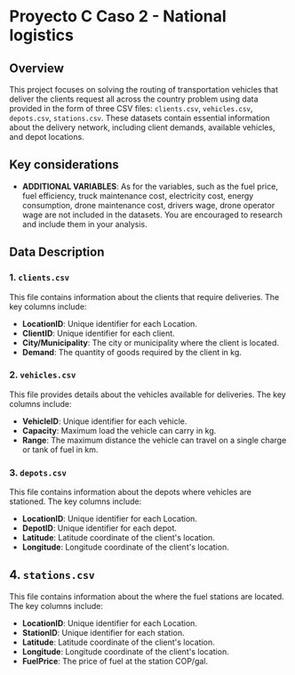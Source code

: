 # Proyecto C Caso 2 - National logistics

## Overview
This project focuses on solving the routing of transportation vehicles that deliver the clients request all across the country problem using data provided in the form of three CSV files: `clients.csv`, `vehicles.csv`, `depots.csv`, `stations.csv`. These datasets contain essential information about the delivery network, including client demands, available vehicles, and depot locations.

## Key considerations
- **ADDITIONAL VARIABLES**: As for the variables, such as the fuel price, fuel efficiency, truck maintenance cost, electricity cost, energy consumption, drone maintenance cost, drivers wage, drone operator wage are not included in the datasets. You are encouraged to research and include them in your analysis.

## Data Description

### 1. `clients.csv`
This file contains information about the clients that require deliveries. The key columns include:
- **LocationID**: Unique identifier for each Location.
- **ClientID**: Unique identifier for each client.
- **City/Municipality**: The city or municipality where the client is located.
- **Demand**: The quantity of goods required by the client in kg.

### 2. `vehicles.csv`
This file provides details about the vehicles available for deliveries. The key columns include:
- **VehicleID**: Unique identifier for each vehicle.
- **Capacity**: Maximum load the vehicle can carry in kg.
- **Range**: The maximum distance the vehicle can travel on a single charge or tank of fuel in km.
### 3. `depots.csv`
This file contains information about the depots where vehicles are stationed. The key columns include:
- **LocationID**: Unique identifier for each Location.
- **DepotID**: Unique identifier for each depot.
- **Latitude**: Latitude coordinate of the client's location.
- **Longitude**: Longitude coordinate of the client's location.

## 4. `stations.csv`
This file contains information about the where the fuel stations are located. The key columns include:
- **LocationID**: Unique identifier for each Location.
- **StationID**: Unique identifier for each station.
- **Latitude**: Latitude coordinate of the client's location.
- **Longitude**: Longitude coordinate of the client's location.
- **FuelPrice**: The price of fuel at the station COP/gal.